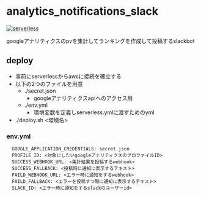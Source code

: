 # analytics_notifications_slack
[![serverless](https://github.com/limit7412/analytics_notifications_slack/actions/workflows/serverless-prod.yml/badge.svg?branch=master)](https://github.com/limit7412/analytics_notifications_slack/actions/workflows/serverless-prod.yml)

googleアナリティクスのpvを集計してランキングを作成して投稿するslackbot

## deploy
  - 事前にserverlessからawsに接続を確立する
  - 以下の2つのファイルを用意
    - ./secret.json
      - googleアナリティクスapiへのアクセス用
    - ./env.yml
      - 環境変数を定義しserverless.ymlに渡すためのyml
  - ./deploy.sh <環境名>

### env.yml
```
  GOOGLE_APPLICATION_CREDENTIALS: secret.json
  PROFILE_ID: <対象にしたいgoogleアナリティクスのプロファイルID>
  SUCCESS_WEBHOOK_URL: <集計結果を投稿するwebhook>
  SUCCESS_FALLBACK: <投稿時に通知に表示するテキスト>
  FAILD_WEBHOOK_URL: <エラー時に通知をするwebhook>
  FAILD_FALLBACK: <エラーを投稿すつ際に通知に表示するテキスト>
  SLACK_ID: <エラー時に通知をするslackのユーザーid>
```
